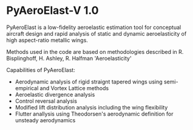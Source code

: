 # PyAeroElast-V 1.0
PyAeroElast is a low-fidelity aeroelastic estimation tool for conceptual aircraft design and rapid analysis of static and dynamic aeroelasticity of high aspect-ratio metallic wings.

Methods used in the code are based on methodologies described in  R. Bisplinghoff, H. Ashley, R. Halfman 'Aeroelasticity'

Capabilities of PyAeroElast:
- Aerodynamic analysis of rigid straignt tapered wings using semi-empirical and Vortex Lattice methods
- Aeroelastic divergence analysis
- Control reversal analysis
- Modified lift distribution analysis including the wing flexibility
- Flutter anallysis using Theodorsen's aerodynamic definition for unsteady aerodynamics
